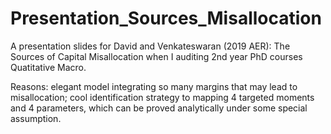 # Presentation_Sources_Misallocation

A presentation slides for David and Venkateswaran (2019 AER): The Sources of Capital Misallocation when I auditing 2nd year PhD courses Quatitative Macro.

Reasons: elegant model integrating so many margins that may lead to misallocation; cool identification strategy to mapping 4 targeted moments and 4 parameters, which can be proved analytically under some special assumption.
